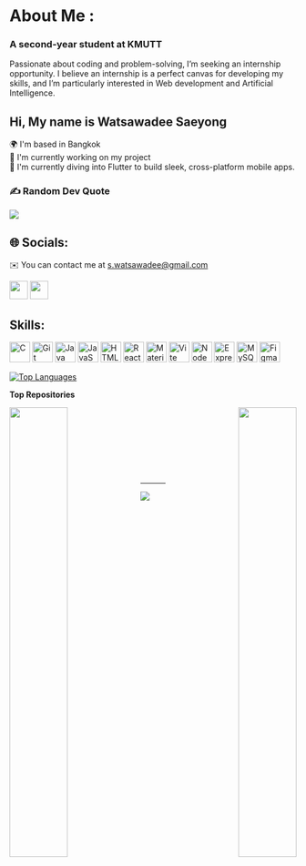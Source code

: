 # About Me :
### A second-year student at KMUTT
Passionate about coding and problem-solving, I’m seeking an internship opportunity.  I believe an internship is a perfect canvas for developing my skills, and I’m particularly interested in Web development and Artificial Intelligence.
<!-- ------------------------------
![My photo](https://avatars.githubusercontent.com/u/109060632?s=400&u=ea83bcfef7c52cdb6aca4035daabd8768dbd6782&v=4) -->

## Hi, My name is Watsawadee Saeyong <br>
🌍  I'm based in Bangkok <br>
🚀  I'm currently working on my project <br>
🌱  I'm currently diving into Flutter to build sleek, cross-platform mobile apps.<br>
### ✍️ Random Dev Quote
![](https://quotes-github-readme.vercel.app/api?type=horizontal&theme=radical) 
## 🌐 Socials:
✉️  You can contact me at [s.watsawadee@gmail.com](mailto:s.watsawadee@gmail.com)
<p align="left"> <a href="https://www.github.com/Watsawadee" target="_blank" rel="noreferrer"><img src="https://raw.githubusercontent.com/danielcranney/readme-generator/main/public/icons/socials/github.svg" width="32" height="32" /></a> <a href="http://www.instagram.com/watsawadee" target="_blank" rel="noreferrer"><img src="https://raw.githubusercontent.com/danielcranney/readme-generator/main/public/icons/socials/instagram.svg" width="32" height="32" /></a></p>


## Skills:

<p align="left">
<a href="https://docs.microsoft.com/en-us/cpp/?view=msvc-170" target="_blank" rel="noreferrer"><img src="https://raw.githubusercontent.com/danielcranney/readme-generator/main/public/icons/skills/c-colored.svg" width="36" height="36" alt="C" /></a>
<a href="https://git-scm.com/" target="_blank" rel="noreferrer"><img src="https://raw.githubusercontent.com/danielcranney/readme-generator/main/public/icons/skills/git-colored.svg" width="36" height="36" alt="Git" /></a>
<a href="https://www.oracle.com/java/" target="_blank" rel="noreferrer"><img src="https://raw.githubusercontent.com/danielcranney/readme-generator/main/public/icons/skills/java-colored.svg" width="36" height="36" alt="Java" /></a>
<a href="https://developer.mozilla.org/en-US/docs/Web/JavaScript" target="_blank" rel="noreferrer"><img src="https://raw.githubusercontent.com/danielcranney/readme-generator/main/public/icons/skills/javascript-colored.svg" width="36" height="36" alt="JavaScript" /></a>
<a href="https://developer.mozilla.org/en-US/docs/Glossary/HTML5" target="_blank" rel="noreferrer"><img src="https://raw.githubusercontent.com/danielcranney/readme-generator/main/public/icons/skills/html5-colored.svg" width="36" height="36" alt="HTML5" /></a>
<a href="https://reactjs.org/" target="_blank" rel="noreferrer"><img src="https://raw.githubusercontent.com/danielcranney/readme-generator/main/public/icons/skills/react-colored.svg" width="36" height="36" alt="React" /></a>
<a href="https://mui.com/" target="_blank" rel="noreferrer"><img src="https://raw.githubusercontent.com/danielcranney/readme-generator/main/public/icons/skills/materialui-colored.svg" width="36" height="36" alt="Material UI" /></a>
<a href="https://vitejs.dev/" target="_blank" rel="noreferrer"><img src="https://raw.githubusercontent.com/danielcranney/readme-generator/main/public/icons/skills/vite-colored.svg" width="36" height="36" alt="Vite" /></a>
<a href="https://nodejs.org/en/" target="_blank" rel="noreferrer"><img src="https://raw.githubusercontent.com/danielcranney/readme-generator/main/public/icons/skills/nodejs-colored.svg" width="36" height="36" alt="NodeJS" /></a>
<a href="https://expressjs.com/" target="_blank" rel="noreferrer"><img src="https://raw.githubusercontent.com/danielcranney/readme-generator/main/public/icons/skills/express-colored.svg" width="36" height="36" alt="Express" /></a>
<a href="https://www.mysql.com/" target="_blank" rel="noreferrer"><img src="https://raw.githubusercontent.com/danielcranney/readme-generator/main/public/icons/skills/mysql-colored.svg" width="36" height="36" alt="MySQL" /></a>
<a href="https://www.figma.com/" target="_blank" rel="noreferrer"><img src="https://raw.githubusercontent.com/danielcranney/readme-generator/main/public/icons/skills/figma-colored.svg" width="36" height="36" alt="Figma" /></a>
</p>

<a href="https://github.com/Watsawadee" align="left"><img src="https://github-readme-stats.vercel.app/api/top-langs/?username=Watsawadee&langs_count=10&title_color=0891b2&text_color=14b8a6&icon_color=0891b2&bg_color=27272a&hide_border=true&locale=en&custom_title=Top%20%Languages" alt="Top Languages" /></a>

<b>Top Repositories</b>

<div width="100%" align="center"><a href="https://github.com/Watsawadee/csc105_miniproject" align="left"><img align="left" width="45%" src="https://github-readme-stats.vercel.app/api/pin/?username=Watsawadee&repo=csc105_miniproject&title_color=0891b2&text_color=14b8a6&icon_color=0891b2&bg_color=27272a&hide_border=true&locale=en" /></a><a href="https://github.com/Watsawadee/csc105" align="right"><img align="right" width="45%" src="https://github-readme-stats.vercel.app/api/pin/?username=Watsawadee&repo=csc105&title_color=0891b2&text_color=14b8a6&icon_color=0891b2&bg_color=27272a&hide_border=true&locale=en" /></a></div><br /><br /><br /><br /><br /><br /><br />

---
[![](https://visitcount.itsvg.in/api?id=watsawadee&icon=3&color=0)](https://visitcount.itsvg.in)

